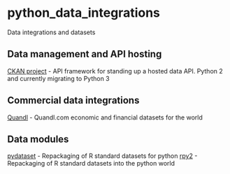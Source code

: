 # python_data_integrations
Data integrations and datasets 


## Data management and API hosting
[CKAN project](https://github.com/ckan/ckan) - API framework for standing up a hosted data API. Python 2 and currently migrating to Python 3

## Commercial data integrations
[Quandl](https://quandl.com) - Quandl.com economic and financial datasets for the world

## Data modules
[pydataset](https://github.com/iamaziz/PyDataset) - Repackaging of R standard datasets for python
[rpy2](https://bitbucket.org/rpy2/rpy2) - Repackaging of R standard datasets into the python world


